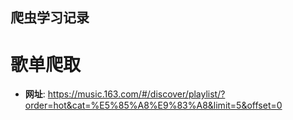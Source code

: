 ## **爬虫学习记录**

# 歌单爬取
- **网址**: https://music.163.com/#/discover/playlist/?order=hot&cat=%E5%85%A8%E9%83%A8&limit=5&offset=0


